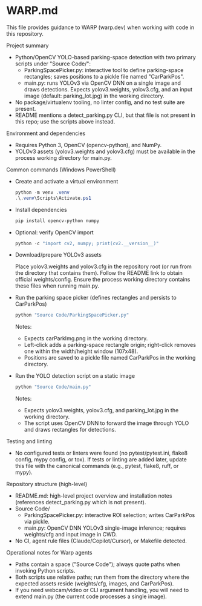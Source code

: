 # WARP.md

This file provides guidance to WARP (warp.dev) when working with code in this repository.

Project summary
- Python/OpenCV YOLO-based parking-space detection with two primary scripts under "Source Code/":
  - ParkingSpacePicker.py: interactive tool to define parking-space rectangles; saves positions to a pickle file named "CarParkPos".
  - main.py: runs YOLOv3 via OpenCV DNN on a single image and draws detections. Expects yolov3.weights, yolov3.cfg, and an input image (default: parking_lot.jpg) in the working directory.
- No package/virtualenv tooling, no linter config, and no test suite are present.
- README mentions a detect_parking.py CLI, but that file is not present in this repo; use the scripts above instead.

Environment and dependencies
- Requires Python 3, OpenCV (opencv-python), and NumPy.
- YOLOv3 assets (yolov3.weights and yolov3.cfg) must be available in the process working directory for main.py.

Common commands (Windows PowerShell)
- Create and activate a virtual environment
  
  ```powershell
  python -m venv .venv
  .\.venv\Scripts\Activate.ps1
  ```

- Install dependencies
  
  ```powershell
  pip install opencv-python numpy
  ```

- Optional: verify OpenCV import
  
  ```powershell
  python -c "import cv2, numpy; print(cv2.__version__)"
  ```

- Download/prepare YOLOv3 assets
  
  Place yolov3.weights and yolov3.cfg in the repository root (or run from the directory that contains them). Follow the README link to obtain official weights/config. Ensure the process working directory contains these files when running main.py.

- Run the parking space picker (defines rectangles and persists to CarParkPos)
  
  ```powershell
  python "Source Code/ParkingSpacePicker.py"
  ```
  
  Notes:
  - Expects carParkImg.png in the working directory.
  - Left-click adds a parking-space rectangle origin; right-click removes one within the width/height window (107x48).
  - Positions are saved to a pickle file named CarParkPos in the working directory.

- Run the YOLO detection script on a static image
  
  ```powershell
  python "Source Code/main.py"
  ```
  
  Notes:
  - Expects yolov3.weights, yolov3.cfg, and parking_lot.jpg in the working directory.
  - The script uses OpenCV DNN to forward the image through YOLO and draws rectangles for detections.

Testing and linting
- No configured tests or linters were found (no pytest/pytest.ini, flake8 config, mypy config, or tox). If tests or linting are added later, update this file with the canonical commands (e.g., pytest, flake8, ruff, or mypy).

Repository structure (high-level)
- README.md: high-level project overview and installation notes (references detect_parking.py which is not present).
- Source Code/
  - ParkingSpacePicker.py: interactive ROI selection; writes CarParkPos via pickle.
  - main.py: OpenCV DNN YOLOv3 single-image inference; requires weights/cfg and input image in CWD.
- No CI, agent rule files (Claude/Copilot/Cursor), or Makefile detected.

Operational notes for Warp agents
- Paths contain a space ("Source Code"); always quote paths when invoking Python scripts.
- Both scripts use relative paths; run them from the directory where the expected assets reside (weights/cfg, images, and CarParkPos).
- If you need webcam/video or CLI argument handling, you will need to extend main.py (the current code processes a single image).